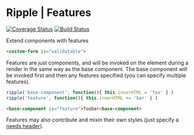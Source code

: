 # Ripple | Features
[![Coverage Status](https://coveralls.io/repos/rijs/features/badge.svg?branch=master&service=github)](https://coveralls.io/github/rijs/features?branch=master)
[![Build Status](https://travis-ci.org/rijs/features.svg)](https://travis-ci.org/rijs/features)

Extend components with features

```html
<custom-form is="validatable">
```

Features are just components, and will be invoked on the element during a render in the same way as the base component. The base component will be invoked first and then any features specified (you can specify multiple features).

```js
ripple('base-component', function(){ this.innerHTML = 'foo' } )
ripple('feature', function(){ this.innerHTML += 'bar' } )
```

```html
<base-component is="feature">foobar<base-component>
```

Features may also contribute and mixin their own styles (just specify a [needs header](https://github.com/rijs/needs)). 